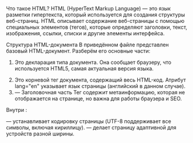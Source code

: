 Что такое HTML?
HTML (HyperText Markup Language) — это язык разметки гипертекста, который используется для создания структуры веб-страниц. HTML описывает содержание веб-страницы с помощью специальных элементов (тегов), которые определяют заголовки, текст, изображения, ссылки, списки и другие элементы интерфейса.

Структура HTML-документа
В приведённом файле представлен базовый HTML-документ. Разберём его основные части:

1. <!DOCTYPE html>

   Это декларация типа документа. Она сообщает браузеру, что используется HTML5, самая актуальная версия языка.

2. <html lang="en">
   Это корневой тег документа, содержащий весь HTML-код. Атрибут lang="en" указывает язык страницы (английский в данном случае).

3. <head> — Заголовочная часть
   Тег <head> содержит метаинформацию, которая не отображается на странице, но важна для работы браузера и SEO.

Внутри <head>:

<meta charset="UTF-8"> — устанавливает кодировку страницы (UTF-8 поддерживает все символы, включая кириллицу).
<meta name="viewport" content="width=device-width, initial-scale=1.0"> — делает страницу адаптивной для устройств разной ширины.
<title> — задаёт заголовок страницы, который отображается на вкладке браузера.
4. <body> — Контентная часть
Всё, что находится внутри <body>, будет отображаться пользователю в браузере.

Основные HTML-теги

1. Заголовки (h1 - h6)
<h1>Главный заголовок</h1>
<h2>Подзаголовок второго уровня</h2>
<h3>Заголовок третьего уровня</h3>
Copy
<h1> – заголовок первого уровня, главный заголовок страницы (должен быть только один).
<h2> - <h6> – подзаголовки от второго до шестого уровней, используются для логического разделения текста.
2. Абзацы (p)
<p>Это абзац текста. Он используется для разделения контента.</p>
Copy
Тег <p> применяется для написания обычного текстового контента.

3. Изображения (img)
   <img src="image.jpg" alt="Описание изображения" width="200">
   Copy
   Атрибуты:

src — ссылка на изображение (может быть локальный файл или URL).
alt — текстовое описание изображения (важно для SEO и доступности).
width, height — задают размеры картинки. 4. Ссылки (a)
<a href="https://example.com" target="_blank">Перейти на сайт</a>
Copy
Атрибуты:

href — адрес ссылки.
target="\_blank" — открывает ссылку в новой вкладке. 5. Списки
Ненумерованный список (ul - unordered list)

<ul>
  <li>Первый элемент списка</li>
  <li>Второй элемент списка</li>
</ul>
Copy
Каждый пункт списка обозначается тегом <li>, а сам список — <ul>.

Нумерованный список (ol - ordered list)

<ol>
  <li>Первый элемент</li>
  <li>Второй элемент</li>
</ol>
Copy
Работает аналогично <ul>, но элементы автоматически нумеруются.

Заключение
HTML является основой любой веб-страницы. Он отвечает за структуру сайта, но для стилизации используется CSS, а для динамических действий JavaScript.
